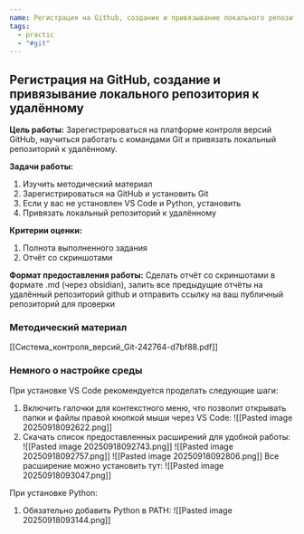 ```yaml
---
name: Регистрация на Github, создание и привязывание локального репозитория к удалённому
tags:
  - practic
  - "#git"
---
```

## Регистрация на GitHub, создание и привязывание локального репозитория к удалённому

**Цель работы:** Зарегистрироваться на платформе контроля версий GitHub, научиться работать с командами Git и привязать локальный репозиторий к удалённому.

**Задачи работы:**
1. Изучить методический материал
2. Зарегистрироваться на GitHub и установить Git
3. Если у вас не установлен VS Code и Python, установить
4. Привязать локальный репозиторий к удалённому

**Критерии оценки:**
1. Полнота выполненного задания
2. Отчёт со скриншотами

**Формат предоставления работы:**
Сделать отчёт со скриншотами в формате .md (через obsidian), залить все предыдущие отчёты на удалённый репозиторий github и отправить ссылку на ваш публичный репозиторий для проверки

### Методический материал
[[Система_контроля_версий_Git-242764-d7bf88.pdf]]

### Немного о настройке среды
При установке VS Code рекомендуется проделать следующие шаги:
1. Включить галочки для контекстного меню, что позволит открывать папки и файлы правой кнопкой мыши через VS Code:
   ![[Pasted image 20250918092622.png]]
2. Скачать список предоставленных расширений для удобной работы:
   ![[Pasted image 20250918092743.png]]
   ![[Pasted image 20250918092757.png]]
   ![[Pasted image 20250918092806.png]]
   Все расширение можно установить тут:
   ![[Pasted image 20250918093047.png]]

При установке Python:
1. Обязательно добавить Python в PATH:
   ![[Pasted image 20250918093144.png]]
   